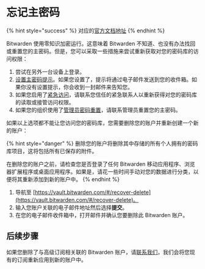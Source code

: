 # 忘记主密码

{% hint style="success" %}
对应的[官方文档地址](https://bitwarden.com/help/article/forgot-master-password/)
{% endhint %}

Bitwarden 使用零知识加密运行。这意味着 Bitwarden 不知道、也没有办法找回或重置您的主密码。但是，您可以采取一些措施来尝试重新获取对您的密码库的访问权限：

1. 尝试在另外一台设备上登录。
2. [设置主密码提示](https://vault.bitwarden.com/#/hint)。如果您设置了，提示将通过电子邮件发送到您的收件箱。如果你没有设置提示，你会收到一封邮件来告知您。
3. 如果您启用了[紧急访问](../security/emergency-access.md)，请联系您信任的紧急联系人以重新获得对您的密码库的读取或接管访问权限。
4. 如果您的组织使用了[管理员密码重置](../organizations/admin-password-reset.md)，请联系管理员重置您的主密码。

如果以上选项都不能让您访问您的密码库，您需要删除您的账户并重新创建一个新的账户：

{% hint style="danger" %}
删除您的账户将删除其中存储的所有个人拥有的密码库项目，这将包括所有已保存的附件。

在删除您的账户之前，请检查您是否登录了任何 Bitwarden 移动应用程序、浏览器扩展程序或桌面应用程序。如果是，请花一些时间手动对您的数据进行分类，以便将其重新添加到新的账户中。
{% endhint %}

1. 导航至 [https://vault.bitwarden.com/#/recover-delete](https://vault.bitwarden.com/#/recover-delete)。
2. 输入您账户关联的电子邮件地址然后选择**提交**。
3. 在您的电子邮件收件箱中，打开邮件并确认您要删除此 Bitwarden 账户。

## 后续步骤 <a href="#next-steps" id="next-steps"></a>

如果您删除了与高级订阅相关联的 Bitwarden 账户，请[联系我们](https://bitwarden.com/contact/)，我们会将您现有的订阅重新应用到新的账户中。

